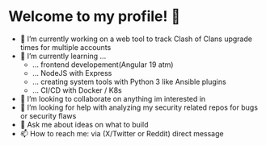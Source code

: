 # Welcome to my profile! 👋

- 🔭 I’m currently working on a web tool to track Clash of Clans upgrade times for multiple accounts
- 🌱 I’m currently learning ...
  - ... frontend developement(Angular 19 atm)
  - ... NodeJS with Express
  - ... creating system tools with Python 3 like Ansible plugins
  - ... CI/CD with Docker / K8s
- 👯 I’m looking to collaborate on anything im interested in
- 🤔 I’m looking for help with analyzing my security related repos for bugs or security flaws
- 💬 Ask me about ideas on what to build
- 📫 How to reach me: via (X/Twitter or Reddit) direct message
